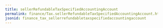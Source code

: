 ```yaml
---
title: sellerRefundableTaxSpecifiedAccountingAccount
permalink: finance/Tax.sellerRefundableTaxSpecifiedAccountingAccount.html
jsonid: finance_tax_sellerrefundabletaxspecifiedaccountingaccount
---
```

